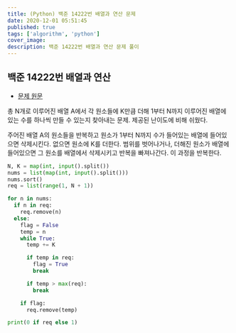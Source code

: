 ```yaml
---
title: (Python) 백준 14222번 배열과 연산 문제
date: 2020-12-01 05:51:45
published: true
tags: ['algorithm', 'python']
cover_image:
description: 백준 14222번 배열과 연산 문제 풀이
---
```


## 백준 14222번 배열과 연산

- [문제 원문](https://www.acmicpc.net/problem/14222)

총 N개로 이루어진 배열 A에서 각 원소들에 K만큼 더해 1부터 N까지 이루어진 배열에 있는 수를 하나씩 만들 수 있는지 찾아내는 문제. 제공된 난이도에 비해 쉬웠다.

주어진 배열 A의 원소들을 반복하고 원소가 1부터 N까지 수가 들어있는 배열에 들어있으면 삭제시킨다. 없으면 원소에 K를 더한다. 범위를 벗어나거나, 더해진 원소가 배열에 들어있으면 그 원소를 배열에서 삭제시키고 반복을 빠져나간다. 이 과정을 반복한다.

```python
N, K = map(int, input().split())
nums = list(map(int, input().split()))
nums.sort()
req = list(range(1, N + 1))

for n in nums:
  if n in req:
    req.remove(n)
  else:
    flag = False
    temp = n
    while True:
      temp += K

      if temp in req:
        flag = True
        break

      if temp > max(req):
        break

    if flag:
      req.remove(temp)

print(0 if req else 1)
```
